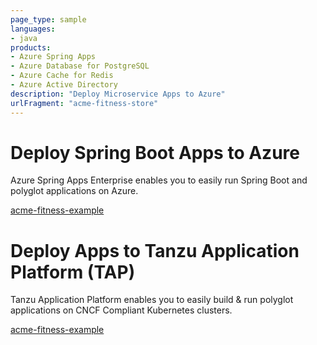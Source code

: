 ```yaml
---
page_type: sample
languages:
- java
products:
- Azure Spring Apps
- Azure Database for PostgreSQL
- Azure Cache for Redis
- Azure Active Directory
description: "Deploy Microservice Apps to Azure"
urlFragment: "acme-fitness-store"
---
```


# Deploy Spring Boot Apps to Azure

Azure Spring Apps Enterprise enables you to easily run Spring Boot and polyglot applications on Azure.

[acme-fitness-example](./azure-spring-apps-enterprise/README.md)

# Deploy Apps to Tanzu Application Platform (TAP)

Tanzu Application Platform enables you to easily build & run polyglot applications on CNCF Compliant Kubernetes clusters.

[acme-fitness-example](./tanzu-application-platform/README.md)


